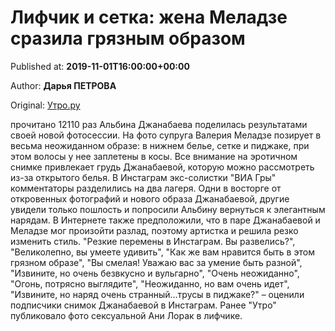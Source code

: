
# Лифчик и сетка: жена Меладзе сразила грязным образом

Published at: **2019-11-01T16:00:00+00:00**

Author: **Дарья ПЕТРОВА**

Original: [Утро.ру](https://utro.ru/showbiz/2019/11/01/1423010.shtml)

прочитано 12110 раз
Альбина Джанабаева поделилась результатами своей новой фотосессии. На фото супруга Валерия Меладзе позирует в весьма неожиданном образе: в нижнем белье, сетке и пиджаке, при этом волосы у нее заплетены в косы.
Все внимание на эротичном снимке привлекает грудь Джанабаевой, которую можно рассмотреть из-за открытого белья.
В Инстаграм экс-солистки "ВИА Гры" комментаторы разделились на два лагеря. Одни в восторге от откровенных фотографий и нового образа Джанабаевой, другие увидели только пошлость и попросили Альбину вернуться к элегантным нарядам.
В Интернете также предположили, что в паре Джанабаевой и Меладзе мог произойти разлад, поэтому артистка и решила резко изменить стиль.
"Резкие перемены в Инстаграм. Вы развелись?", "Великолепно, вы умеете удивить", "Как же вам нравится быть в этом грязном образе", "Вы смелая! Уважаю вас за умение быть разной", "Извините, но очень безвкусно и вульгарно", "Очень неожиданно", "Огонь, потрясно выглядите", "Неожиданно, но вам очень идет", "Извините, но наряд очень странный...трусы в пиджаке?" – оценили подписчики снимок Джанабаевой в Инстаграм.
Ранее "Утро" публиковало фото сексуальной Ани Лорак в лифчике.
